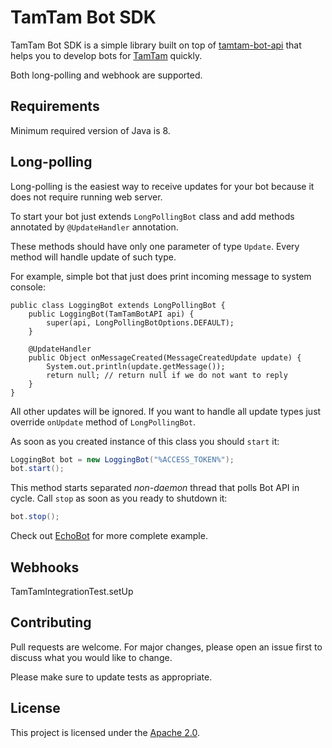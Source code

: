 # TamTam Bot SDK

TamTam Bot SDK is a simple library built on top of [tamtam-bot-api](https://github.com/tamtam-chat/tamtam-bot-api) that
helps you to develop bots for [TamTam](https://tamtam.chat) quickly.

Both long-polling and webhook are supported.

## Requirements

Minimum required version of Java is 8.

## Long-polling

Long-polling is the easiest way to receive updates for your bot because it does not require running web server.

To start your bot just extends `LongPollingBot` class and add methods annotated by `@UpdateHandler` annotation.

These methods should have only one parameter of type `Update`. Every method will handle update of such type.

For example, simple bot that just does print incoming message to system console:

```
public class LoggingBot extends LongPollingBot {
    public LoggingBot(TamTamBotAPI api) {
        super(api, LongPollingBotOptions.DEFAULT);
    }

    @UpdateHandler
    public Object onMessageCreated(MessageCreatedUpdate update) {
        System.out.println(update.getMessage());
        return null; // return null if we do not want to reply
    }
}
```

All other updates will be ignored. If you want to handle all update types just override `onUpdate` method of `LongPollingBot`.

As soon as you created instance of this class you should `start` it:

```java
LoggingBot bot = new LoggingBot("%ACCESS_TOKEN%");
bot.start();
```
This method starts separated *non-daemon* thread that polls Bot API in cycle.
Call `stop` as soon as you ready to shutdown it:

```java
bot.stop();
```

Check out [EchoBot](examples/longpolling-echobot/README.md) for more complete example.

## Webhooks

TamTamIntegrationTest.setUp

## Contributing

Pull requests are welcome. For major changes, please open an issue first to discuss what you would like to change.

Please make sure to update tests as appropriate.

## License

This project is licensed under the [Apache 2.0](https://www.apache.org/licenses/LICENSE-2.0).